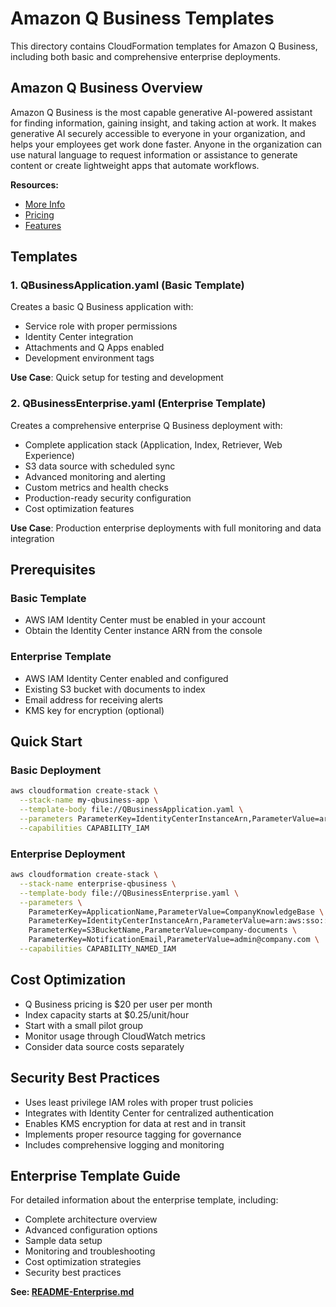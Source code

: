 # Amazon Q Business Templates

This directory contains CloudFormation templates for Amazon Q Business, including both basic and comprehensive enterprise deployments.

## Amazon Q Business Overview

Amazon Q Business is the most capable generative AI-powered assistant for finding information, gaining insight, and taking action at work. It makes generative AI securely accessible to everyone in your organization, and helps your employees get work done faster. Anyone in the organization can use natural language to request information or assistance to generate content or create lightweight apps that automate workflows.

**Resources:**
- [More Info](https://aws.amazon.com/q/business/)
- [Pricing](https://aws.amazon.com/q/business/pricing/)
- [Features](https://aws.amazon.com/q/business/features/)

## Templates

### 1. QBusinessApplication.yaml (Basic Template)
Creates a basic Q Business application with:
- Service role with proper permissions
- Identity Center integration
- Attachments and Q Apps enabled
- Development environment tags

**Use Case**: Quick setup for testing and development

### 2. QBusinessEnterprise.yaml (Enterprise Template)
Creates a comprehensive enterprise Q Business deployment with:
- Complete application stack (Application, Index, Retriever, Web Experience)
- S3 data source with scheduled sync
- Advanced monitoring and alerting
- Custom metrics and health checks
- Production-ready security configuration
- Cost optimization features

**Use Case**: Production enterprise deployments with full monitoring and data integration

## Prerequisites

### Basic Template
- AWS IAM Identity Center must be enabled in your account
- Obtain the Identity Center instance ARN from the console

### Enterprise Template
- AWS IAM Identity Center enabled and configured
- Existing S3 bucket with documents to index
- Email address for receiving alerts
- KMS key for encryption (optional)

## Quick Start

### Basic Deployment
```bash
aws cloudformation create-stack \
  --stack-name my-qbusiness-app \
  --template-body file://QBusinessApplication.yaml \
  --parameters ParameterKey=IdentityCenterInstanceArn,ParameterValue=arn:aws:sso:::instance/ssoins-xxxxxxxxxxxxxxxx \
  --capabilities CAPABILITY_IAM
```

### Enterprise Deployment
```bash
aws cloudformation create-stack \
  --stack-name enterprise-qbusiness \
  --template-body file://QBusinessEnterprise.yaml \
  --parameters \
    ParameterKey=ApplicationName,ParameterValue=CompanyKnowledgeBase \
    ParameterKey=IdentityCenterInstanceArn,ParameterValue=arn:aws:sso:::instance/ssoins-xxxxxxxxxxxxxxxx \
    ParameterKey=S3BucketName,ParameterValue=company-documents \
    ParameterKey=NotificationEmail,ParameterValue=admin@company.com \
  --capabilities CAPABILITY_NAMED_IAM
```

## Cost Optimization

- Q Business pricing is $20 per user per month
- Index capacity starts at $0.25/unit/hour
- Start with a small pilot group
- Monitor usage through CloudWatch metrics
- Consider data source costs separately

## Security Best Practices

- Uses least privilege IAM roles with proper trust policies
- Integrates with Identity Center for centralized authentication
- Enables KMS encryption for data at rest and in transit
- Implements proper resource tagging for governance
- Includes comprehensive logging and monitoring

## Enterprise Template Guide

For detailed information about the enterprise template, including:
- Complete architecture overview
- Advanced configuration options
- Sample data setup
- Monitoring and troubleshooting
- Cost optimization strategies
- Security best practices

**See: [README-Enterprise.md](README-Enterprise.md)**

